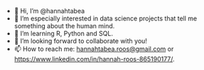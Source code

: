 - 👋 Hi, I’m @hannahtabea
- 👀 I’m especially interested in data science projects that tell me something about the human mind.
- 🌱 I’m learning R, Python and SQL.
- 💞️ I’m looking forward to collaborate with you!
- 📫 How to reach me: hannahtabea.roos@gmail.com or https://www.linkedin.com/in/hannah-roos-865190177/.

<!---
hannahtabea/hannahtabea is a ✨ special ✨ repository because its `README.md` (this file) appears on your GitHub profile.
You can click the Preview link to take a look at your changes.
--->
